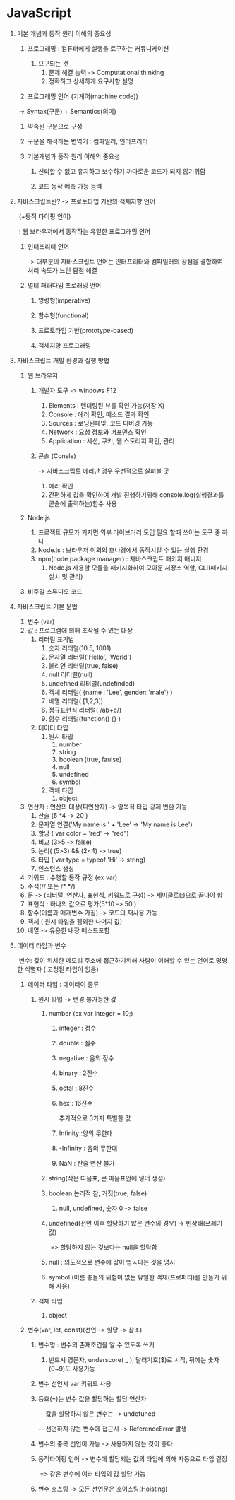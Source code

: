 # JavaScript #

1. 기본 개념과 동작 원리 이해의 중요성

   1. 프로그래밍 : 컴퓨터에게 실행을 료구하는 커뮤니케이션

      1. 요구되는 것
         1. 문제 해결 능력 -> Computational thinking
         2. 정확하고 상세하게 요구사항 설명

   2.  프로그래밍 언어 (기계어(machine code))  

      ​	-> Syntax(구문) + Semantics(의미)

      1.  약속된 구문으로 구성
      2. 구문을 해석하는 변역기 : 컴파일러, 인터프리터

   3. 기본개념과 동작 원리 이해의 중요성

      1. 신뢰할 수 없고 유지하고 보수하기 까다로운 코드가 되지 않기위함

      2. 코드 동작 예측 가능 능력

         

2. 자바스크립트란? -> 프로토타입 기반의 객체지향 언어

   ​		(+동적 타이핑 언어)

   ​	: 웹 브라우저에서 동작하는 유일한 프로그래밍 언어

   1. 인터프리터 언어

      -> 대부분의 자바스크립트 언어는 인터프리터와 컴파일러의 장점을 결합하여 처리 속도가 느린 담점 해결

   2. 멀티 패러다임 프로래밍 언어

      1. 명령형(imperative)

      2. 함수형(functional)

      3. 프로토타입 기반(prototype-based)

      4. 객체지향 프로그래밍

         

3. 자바스크립트 개발 환경과 실행 방법

   1. 웹 브라우저

      1. 개발자 도구 -> windows F12

         1. Elements : 렌더링된 뷰를 확인 가능(저장 X)
         2. Console : 에러 확인, 메소드 결과 확인
         3. Sources : 로딩된페잊, 코드  디버깅 가능
         4. Network : 요청 정보와 퍼포먼스 확인
         5. Application : 세션, 쿠키, 웹 스토리지 확인, 관리

      2. 콘솔 (Consle)

          -> 자바스크립트 에러난 경우 우선적으로 살펴볼 곳

         1. 에러 확인
         2. 간편하게 값을 확인하여 개발 진행하기위해 console.log(실행결과를 콘솔에 출력하는)함수 사용

   2. Node.js

      1. 프로젝트 규모가 커지면 외부 라이브러리 도입 필요 할때 쓰이는 도구 중 하나
      2. Node.js : 브라우저 이외의 호나경에서 동작시킬 수 있는 실행 환경
      3. npm(node package manager) : 자바스크립트 패키지 매니저
         1. Node.js 사용할 모듈을 패키지화하여 모아둔 저장소 역할, CLI(패키지 설치 및 관리)

   3. 비주얼 스튜디오 코드

      

4. 자바스크립트 기본 문법

   1. 변수 (var)
   2. 값 : 프로그램에 의해 조작될 수 있는 대상
      1. 리터럴 표기법
         1. 숫자 리터럴(10.5, 1001)
         2. 문자열 리터럴('Hello', 'World')
         3. 불리언 리터럴(true, false)
         4. null 리터럴(null)
         5. undefined 리터럴(undefinded)
         6. 객체 리터럴( {name : 'Lee', gender: 'male'} )
         7. 배열 리터럴( [1,2,3])
         8. 정규표현식 리터럴( /ab+c/)
         9. 함수 리터럴(function() {} )
      2. 데이터 타입
         1. 원시 타입
            1. number
            2. string
            3. boolean (true, faulse)
            4. null
            5. undefined
            6. symbol
         2. 객체 타입
            1. object
   3. 연산자 : 연산의 대상(피연산자) -> 암목적 타입 강제 변환 가능
      1. 산술 (5 *4 -> 20 )
      2. 문자열 연결('My name is ' + 'Lee' -> 'My name is Lee')
      3. 할당 (  var color = 'red' -> "red")
      4. 비교 (3>5 -> false)
      5. 논리( (5>3) && (2<4)  -> true)
      6. 타입 ( var type = typeof  'Hi' ->  string)
      7. 인스턴스 생성
   4. 키워드 : 수행할 동작 규정 (ex var)
   5. 주석(// 또는 /*  */)
   6. 문 -> (리터럴, 연산자, 표현식, 키워드로 구성) -> 세미클로(;)으로 끝나야 함
   7. 표현식 : 하나의 값으로 평가(5*10 -> 50 )
   8. 함수(이름과 매개변수 가짐) -> 코드의 재사용 가능
   9. 객체 ( 원시 타입을 젱외한 나머지 값)
   10. 배열 -> 유용한 내장 메소드포함

   

5. 데이터 타입과 변수

   ​	변수:  값이 위치한 메모리 주소에 접근하기위해 사람이 이해할 수 있는 언어로 명명한 식별자 ( 고정된 타입이 없음)

   1. 데이터 타입 : 데이터이 종류

      1. 원시 타입 -> 변경 불가능한 값

         1. number (ex  var integer = 10;)

            1. integer : 정수

            2. double : 실수

            3. negative : 음의 정수

            4. binary : 2진수

            5. octal : 8진수

            6. hex : 16진수

               추가적으로 3가지 특별한 값

            7. Infinity :양의 무한대

            8. -Infinity : 음의 무한대

            9. NaN : 산술 연산 불가

         2. string(작은 따음표, 큰 따음표안에 넣어 생성)

         3. boolean 논리적 참, 거짓(true, false)

            1. null, undefined, 숫자 0 -> false

         4. undefined(선언 이후 할당하기 않은 변수의 경우) -> 빈상태(쓰레기 값) 

            ​	=> 할당하지 않는 것보다는 null을 할당함

         5. null : 의도적으로 변수에 값이 업ㅅ다는 것을 명시

         6. symbol (이름 충돌의 위험이 없는 유일한 객체(프로퍼티)를 만들기 위해 사용)

      2. 객체 타입

         1. object

   2. 변수(var, let, const)(선언 -> 할당 -> 참조)

      1. 변수명 : 변수의 존재조건을 알 수 있도록 쓰기
      
         1. 반드시 영문자, underscore( _ ), 달러기호($)로 시작, 뒤에는 숫자(0~9)도 사용가능
      
      2. 변수 선언시 var  키워드 사용
      
      3. 등호(=)는 변수 값을 할당하는 할당 연산자
      
         -- 값을 할당하지 않은 변수는 -> undefuned
      
         -- 선언하지 않는 변수에 접근시 -> ReferenceError 발생
      
      4. 변수의 중복 선언이 가능 -> 사용하지 않는 것이 좋다
      
      5. 동적타이핑 언어 -> 변수에  할당되는 값의 타입에 의해 자동으로 타입 결정
      
         ​	=> 같은 변수에 여러 타입의 값 할당  가능
      
      6. 변수 호스팅 -> 모든 선언문은 호이스팅(Hoisting)